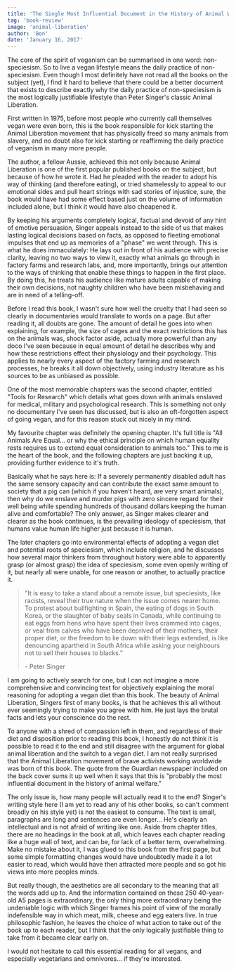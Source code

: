 ```yaml
---
title: 'The Single Most Influential Document in the History of Animal Welfare'
tag: 'book-review'
image: 'animal-liberation'
author: 'Ben'
date: 'January 16, 2017'
---
```


The core of the spirit of veganism can be summarised in one word: non-speciesism. So to live a vegan lifestyle means the daily practice of non-speciesism. Even though I most definitely have not read all the books on the subject (yet), I find it hard to believe that there could be a better document that exists to describe exactly why the daily practice of non-speciesism is the most logically justifiable lifestyle than Peter Singer's classic Animal Liberation.

<prominent-img src="animal-liberation/book-cover" alt="Animal Liberation, by Peter Singer"></prominent-img>

First written in 1975, before most people who currently call themselves vegan were even born, this is the book responsible for kick starting the Animal Liberation movement that has physically freed so many animals from slavery, and no doubt also for kick starting or reaffirming the daily practice of veganism in many more people.

The author, a fellow Aussie, achieved this not only because Animal Liberation is one of the first popular published books on the subject, but because of how he wrote it. Had he pleaded with the reader to adopt his way of thinking (and therefore eating), or tried shamelessly to appeal to our emotional sides and pull heart strings with sad stories of injustice, sure, the book would have had some effect based just on the volume of information included alone, but I think it would have also cheapened it.

By keeping his arguments completely logical, factual and devoid of any hint of emotive persuasion, Singer appeals instead to the side of us that makes lasting logical decisions based on facts, as opposed to fleeting emotional impulses that end up as memories of a "phase" we went through. This is what he does immaculately: He lays out in front of his audience with precise clarity, leaving no two ways to view it, exactly what animals go through in factory farms and research labs, and, more importantly, brings our attention to the ways of thinking that enable these things to happen in the first place. By doing this, he treats his audience like mature adults capable of making their own decisions, not naughty children who have been misbehaving and are in need of a telling-off.

Before I read this book, I wasn't sure how well the cruelty that I had seen so clearly in documentaries would translate to words on a page. But after reading it, all doubts are gone. The amount of detail he goes into when explaining, for example, the size of cages and the exact restrictions this has on the animals was, shock factor aside, actually more powerful than any doco I've seen because in equal amount of detail he describes why and how these restrictions effect their physiology and their psychology. This applies to nearly every aspect of the factory farming and research processes, he breaks it all down objectively, using industry literature as his sources to be as unbiased as possible.

<prominent-img src="animal-liberation/petersinger-quote" alt="Peter Singer!"></prominent-img>

One of the most memorable chapters was the second chapter, entitled "Tools for Research" which details what goes down with animals enslaved for medical, military and psychological research. This is something not only no documentary I've seen has discussed, but is also an oft-forgotten aspect of going vegan, and for this reason stuck out nicely in my mind.

My favourite chapter was definitely the opening chapter. It's full title is "All Animals Are Equal... or why the ethical principle on which human equality rests requires us to extend equal consideration to animals too." This to me is the heart of the book, and the following chapters are just backing it up, providing further evidence to it's truth.

Basically what he says here is: If a severely permanently disabled adult has the same sensory capacity and can contribute the exact same amount to society that a pig can (which if you haven't heard, are very smart animals), then why do we enslave and murder pigs with zero sincere regard for their well being while spending hundreds of thousand dollars keeping the human alive and comfortable? The only answer, as Singer makes clearer and clearer as the book continues, is the prevailing ideology of speciesism, that humans value human life higher just because it is human.

The later chapters go into environmental effects of adopting a vegan diet and potential roots of speciesism, which include religion, and he discusses how several major thinkers from throughout history were able to apparently grasp (or almost grasp) the idea of speciesism, some even openly writing of it, but nearly all were unable, for one reason or another, to actually practice it.

> "It is easy to take a stand about a remote issue, but speciesists, like racists, reveal their true nature when the issue comes nearer home. To protest about bullfighting in Spain, the eating of dogs in South Korea, or the slaughter of baby seals in Canada, while continuing to eat eggs from hens who have spent their lives crammed into cages, or veal from calves who have been deprived of their mothers, their proper diet, or the freedom to lie down with their legs extended, is like denouncing apartheid in South Africa while asking your neighbours not to sell their houses to blacks.”
>
> \- Peter Singer

<youtube id="av22cRQNBiQ" title="Peter Singer!"></youtube>

I am going to actively search for one, but I can not imagine a more comprehensive and convincing text for objectively explaining the moral reasoning for adopting a vegan diet than this book. The beauty of Animal Liberation, Singers first of many books, is that he achieves this all without ever seemingly trying to make you agree with him. He just lays the brutal facts and lets your conscience do the rest.

To anyone with a shred of compassion left in them, and regardless of their diet and disposition prior to reading this book, I honestly do not think it is possible to read it to the end and still disagree with the argument for global animal liberation and the switch to a vegan diet. I am not really surprised that the Animal Liberation movement of brave activists working worldwide was born of this book. The quote from the Guardian newspaper included on the back cover sums it up well when it says that this is "probably the most influential document in the history of animal welfare."

The only issue is, how many people will actually read it to the end? Singer's writing style here (I am yet to read any of his other books, so can't comment broadly on his style yet) is not the easiest to consume. The text is small, paragraphs are long and sentences are even longer... He's clearly an intellectual and is not afraid of writing like one. Aside from chapter titles, there are no headings in the book at all, which leaves each chapter reading like a huge wall of text, and can be, for lack of a better term, overwhelming. Make no mistake about it, I was glued to this book from the first page, but some simple formatting changes would have undoubtedly made it a lot easier to read, which would have then attracted more people and so got his views into more peoples minds.

But really though, the aesthetics are all secondary to the meaning that all the words add up to. And the information contained on these 250 40-year-old A5 pages is extraordinary, the only thing more extraordinary being the undeniable logic with which Singer frames his point of view of the morally indefensible way in which meat, milk, cheese and egg eaters live. In true philosophic fashion, he leaves the choice of what action to take out of the book up to each reader, but I think that the only logically justifiable thing to take from it became clear early on.

I would not hesitate to call this essential reading for all vegans, and especially vegetarians and omnivores... if they're interested.
